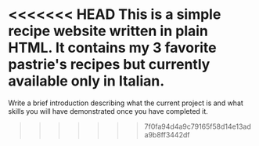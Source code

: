 <<<<<<< HEAD
This is a simple recipe website written in plain HTML.
It contains my 3 favorite pastrie's recipes but currently available only in Italian.
=======
Write a brief introduction describing what the current project is and what skills you will have demonstrated once you have completed it.

>>>>>>> 7f0fa94d4a9c79165f58d14e13ada9b8ff3442df
